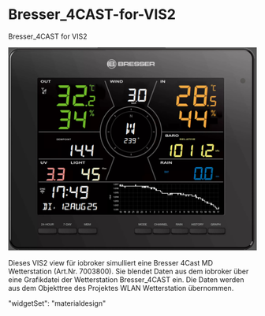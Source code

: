 # Bresser_4CAST-for-VIS2
Bresser_4CAST for VIS2

![Station](Bresser_readme1.png)

Dieses VIS2 view für iobroker simulliert eine Bresser 4Cast MD Wetterstation (Art.Nr. 7003800).
Sie blendet Daten aus dem iobroker über eine Grafikdatei der Wetterstation Bresser_4CAST ein.
Die Daten werden aus dem Objekttree des Projektes WLAN Wetterstation übernommen.


"widgetSet": "materialdesign"
